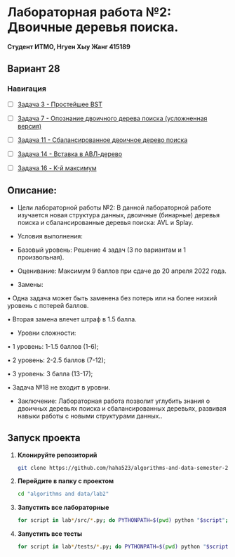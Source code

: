# Лабораторная работа №2: Двоичные деревья поиска.

**Студент ИТМО,  Нгуен Хыу Жанг  415189**  

## Вариант 28

### Навигация

- [ ] [Задача 3 - Простейшее BST](https://github.com/haha523/algorithms-and-data-semester-2/blob/e7661aaa273fb0fd174b246e6d7578b23bbf218f/lab2/task%203/README.md)
- [ ] [Задача 7 - Опознание двоичного дерева поиска (усложненная версия)](https://github.com/haha523/algorithms-and-data-semester-2/blob/271dfc9614ee22abd7269d301bccba6c59036166/lab1/task%206/README.md)
- [ ] [Задача 11 - Сбалансированное двоичное дерево поиска](https://github.com/haha523/algorithms-and-data-semester-2/blob/7df528d7e8b4054ae7ccbf4fc8e1ea71e3a2824f/lab1/task%2012/README.md)
- [ ] [Задача 14 - Вставка в АВЛ-дерево](https://github.com/haha523/algorithms-and-data-semester-2/blob/7352ce156e3fe73a75e7250ec2ca80c1558e0734/lab1/task%2013/README.md)
- [ ] [Задача 16 - K-й максимум](https://github.com/haha523/algorithms-and-data-semester-2/blob/ea5e9c57d02c356c8c1a079688a496c9a4d23ca4/lab1/task%2015/README.md)


## Описание:

+ Цели лабораторной работы №2: В данной лабораторной работе изучается новая структура данных, двоичные (бинарные) деревья поиска и сбалансированные деревья поиска: AVL и Splay.

+ Условия выполнения: 

+ Базовый уровень: Решение 4 задач (3 по вариантам и 1 произвольная).

+ Оценивание: Максимум 9 баллов при сдаче до 20 апреля 2022 года.

+ Замены:
  
• Одна задача может быть заменена без потерь или на более низкий уровень с потерей баллов.

• Вторая замена влечет штраф в 1.5 балла.

+ Уровни сложности:

• 1 уровень: 1-1.5 баллов (1-6);

• 2 уровень: 2-2.5 баллов (7-12);

• 3 уровень: 3 балла (13-17);

• Задача №18 не входит в уровни.

+ Заключение: Лабораторная работа позволит углубить знания о двоичных деревьях поиска и сбалансированных деревьях, развивая навыки работы с новыми структурами данных..

## Запуск проекта

1. **Клонируйте репозиторий**
   ```bash
   git clone https://github.com/haha523/algorithms-and-data-semester-2.git
   ```
2. **Перейдите в папку с проектом**
   ```bash
   cd "algorithms and data/lab2"
   ```
3. **Запустить все лабораторные**
    ```bash
    for script in lab*/src/*.py; do PYTHONPATH=$(pwd) python "$script"; done
   ```
4. **Запустить все тесты**
   ```bash
   for script in lab*/tests/*.py; do PYTHONPATH=$(pwd) python "$script"; done
   ```

